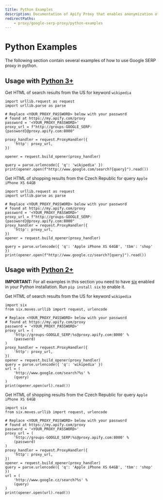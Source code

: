 ```yaml
---
title: Python Examples
description: Documentation of Apify Proxy that enables anonymization of access to websites and IP rotation.
redirectPaths:
    - proxy/google-serp-proxy/python-examples
---
```


# [](#python-examples)Python Examples

The following section contain several examples of how to use Google SERP proxy in python.

## [](#usage-with-python3) Usage with [Python 3+](https://www.python.org/downloads/)

Get HTML of search results from the US for keyword `wikipedia`

    import urllib.request as request
    import urllib.parse as parse

    # Replace <YOUR_PROXY_PASSWORD> below with your password
    # found at https://my.apify.com/proxy
    password = '<YOUR_PROXY_PASSWORD>'
    proxy_url = f"http://groups-GOOGLE_SERP:{password}@proxy.apify.com:8000"

    proxy_handler = request.ProxyHandler({
        'http': proxy_url,
    })

    opener = request.build_opener(proxy_handler)

    query = parse.urlencode({ 'q': 'wikipedia' })
    print(opener.open(f"http://www.google.com/search?{query}").read())

Get HTML of shopping results from the Czech Republic for query `Apple iPhone XS 64GB`

    import urllib.request as request
    import urllib.parse as parse

    # Replace <YOUR_PROXY_PASSWORD> below with your password
    # found at https://my.apify.com/proxy
    password = '<YOUR_PROXY_PASSWORD>'
    proxy_url = f"http://groups-GOOGLE_SERP:{password}@proxy.apify.com:8000"
    proxy_handler = request.ProxyHandler({
        'http': proxy_url,
    })
    opener = request.build_opener(proxy_handler)

    query = parse.urlencode({ 'q': 'Apple iPhone XS 64GB', 'tbm': 'shop' })
    print(opener.open(f"http://www.google.cz/search?{query}").read())

## [](#usage-with-python2) Usage with [Python 2+](https://www.python.org/download/releases/2.7.2/)

**IMPORTANT:** For all examples in this section you need to have [six](https://pypi.org/project/six/) enabled in your Python installation. Run `pip install six` to enable it.

Get HTML of search results from the US for keyword `wikipedia`

    import six
    from six.moves.urllib import request, urlencode

    # Replace <YOUR_PROXY_PASSWORD> below with your password
    # found at https://my.apify.com/proxy
    password = '<YOUR_PROXY_PASSWORD>'
    proxy_url = (
        'http://groups-GOOGLE_SERP:%s@proxy.apify.com:8000' %
        (password)
    )
    proxy_handler = request.ProxyHandler({
        'http': proxy_url,
    })
    opener = request.build_opener(proxy_handler)
    query = parse.urlencode({ 'q': 'wikipedia' })
    url = (
        'http://www.google.com/search?%s' %
        (query)
    )
    print(opener.open(url).read())

Get HTML of shopping results from the Czech Republic for query `Apple iPhone XS 64GB`

    import six
    from six.moves.urllib import request, urlencode

    # Replace <YOUR_PROXY_PASSWORD> below with your password
    # found at https://my.apify.com/proxy
    password = '<YOUR_PROXY_PASSWORD>'
    proxy_url = (
        'http://groups-GOOGLE_SERP:%s@proxy.apify.com:8000' %
        (password)
    )
    proxy_handler = request.ProxyHandler({
        'http': proxy_url,
    })
    opener = request.build_opener(proxy_handler)
    query = parse.urlencode({ 'q': 'Apple iPhone XS 64GB', 'tbm': 'shop' })
    url = (
        'http://www.google.cz/search?%s' %
        (query)
    )
    print(opener.open(url).read())

